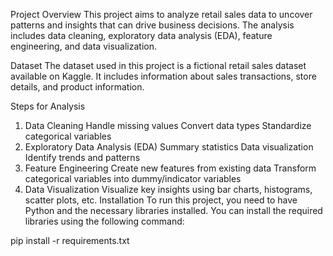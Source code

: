 Project Overview
This project aims to analyze retail sales data to uncover patterns and insights that can drive business decisions. The analysis includes data cleaning, exploratory data analysis (EDA), feature engineering, and data visualization.

Dataset
The dataset used in this project is a fictional retail sales dataset available on Kaggle. It includes information about sales transactions, store details, and product information.

Steps for Analysis
1. Data Cleaning
Handle missing values
Convert data types
Standardize categorical variables
2. Exploratory Data Analysis (EDA)
Summary statistics
Data visualization
Identify trends and patterns
3. Feature Engineering
Create new features from existing data
Transform categorical variables into dummy/indicator variables
4. Data Visualization
Visualize key insights using bar charts, histograms, scatter plots, etc.
Installation
To run this project, you need to have Python and the necessary libraries installed. You can install the required libraries using the following command:

pip install -r requirements.txt
